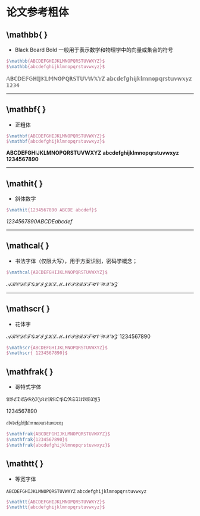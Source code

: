 # 论文参考粗体

## \mathbb{ } 

- Black Board Bold 一般用于表示数学和物理学中的向量或集合的符号

```LaTeX
$\mathbb{ABCDEFGHIJKLMNOPQRSTUVWXYZ}$
$\mathbb{abcdefghijklmnopqrstuvwxyz}$
```

$\mathbb{ABCDEFGHIJKLMNOPQRSTUVWXYZ}$
$\mathbb{abcdefghijklmnopqrstuvwxyz}$
$\mathbb{1234}$

----

## \mathbf{ }

- 正粗体

```LaTeX
$\mathbf{ABCDEFGHIJKLMNOPQRSTUVWXYZ}$
$\mathbf{abcdefghijklmnopqrstuvwxyz}$
```

$\mathbf{ABCDEFGHIJKLMNOPQRSTUVWXYZ}$
$\mathbf{abcdefghijklmnopqrstuvwxyz}$
$\mathbf{1234567890}$

----

## \mathit{ }

- 斜体数字


```LaTeX
$\mathit{1234567890 ABCDE abcdef}$
```

$\mathit{1234567890 ABCDE abcdef}$


---

## \mathcal{ }

- 书法字体（仅限大写），用于方案识别，密码学概念；


```LaTeX
$\mathcal{ABCDEFGHIJKLMNOPQRSTUVWXYZ}$
```
$\mathcal{ABCDEFGHIJKLMNOPQRSTUVWXYZ}$


----

## \mathscr{ }

- 花体字

$\mathscr{ABCDEFGHIJKLMNOPQRSTUVWXYZ}$
$\mathscr{ 1234567890}$

```LaTeX
$\mathscr{ABCDEFGHIJKLMNOPQRSTUVWXYZ}$
$\mathscr{ 1234567890}$
```

## \mathfrak{ }

- 哥特式字体

$\mathfrak{ABCDEFGHIJKLMNOPQRSTUVWXYZ}$

$\mathfrak{1234567890}$

$\mathfrak{abcdefghijklmnopqrstuvwxyz}$

```LaTeX
$\mathfrak{ABCDEFGHIJKLMNOPQRSTUVWXYZ}$
$\mathfrak{1234567890}$
$\mathfrak{abcdefghijklmnopqrstuvwxyz}$
```


## \mathtt{ }

- 等宽字体

$\mathtt{ABCDEFGHIJKLMNOPQRSTUVWXYZ}$
$\mathtt{abcdefghijklmnopqrstuvwxyz}$

```LaTeX
$\mathtt{ABCDEFGHIJKLMNOPQRSTUVWXYZ}$
$\mathtt{abcdefghijklmnopqrstuvwxyz}$
```
